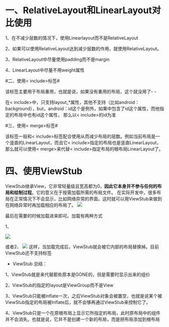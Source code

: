 # 一、RelativeLayout和LinearLayout对比使用 #

1、在不减少层数的情况下，使用Linearlayout而不是RelativeLayout

2、如果可以使用RelativeLayout达到减少层数的作用，就使用RelativeLayout。

3、RelativeLayout中尽量使用padding而不是margin

4、LinearLayout中尽量不用weight属性

#二、使用< include>标签#

该标签主要用于布局重用，也就是说，如果没有重用的布局，这个就没用了- -

在< include>中，只支持layout_*属性，其他不支持（比如android：background），but，android：id这个是例外，如果<include>中包含了id这个属性，而他指定的布局中也有id这个属性， 那么以< include>的id为准

#三、使用< merge>标签#

该标签一般和< include>标签配合使用从而减少布局的层数。例如当前布局是一个竖直的LinearLayout，而且它< include>指定的布局也是竖直LinearLayout，那么就可以使用< merge>来代替< include>指定布局的根布局LinearLayout了。

# 四、使用ViewStub #

ViewStub继承View，它非常轻量级且宽高都为0，**因此它本身并不参与任何的布局和绘制过程**。它的意义在于按需加载所需的布局文件。
在实际开发中，很多布局在正常情况下不会显示，比如网络异常的界面。这时就可以用ViewStub来做到在网络异常时再加载相应的布局了。
![](http://i.imgur.com/sKtHqEr.png)

最后在需要的时候加载进来即可。加载有两种方式

1、

![](http://i.imgur.com/PYCusEU.png)

或者2、
![](http://i.imgur.com/UHY2MM5.png)
这样，当加载完成后，ViewStub就会被它内部的布局替换掉。目前ViewStub还不支持<merge>标签



* ViewStub 总结：

1、ViewStub就是来代替那些原本是GONE的，但是需要时显示出来的组价

2、ViewStub的指定的layout是ViewGroup而不是View

3、ViewStub只能被inflate一次，之后ViewStub对象会被置空，也就是说某个被ViewStub指定的布局被Inflate后，就不会够再通过ViewStub来控制它了。

4、ViewStub只是一个在原根布局上显示它所指定的布局，此时原布局中的组件并不会消失。也就是说，它并不是创建一个新的布局，而是把布局添加到根布局
